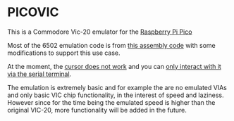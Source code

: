 # PICOVIC

This is a Commodore Vic-20 emulator for the [Raspberry Pi Pico](https://www.raspberrypi.org/products/raspberry-pi-pico/)

Most of the 6502 emulation code is from [this assembly code](https://github.com/dp111/PicoTube/blob/master/copro-65tubeasmM0.S) with some modifications to support this use case.

At the moment, the [cursor does not work](https://github.com/jfoucher/picovic/issues/1) and you can [only interact with it via the serial terminal](https://github.com/jfoucher/picovic/issues/2).

The emulation is extremely basic and for example the are no emulated VIAs and only basic VIC chip functionality, in the interest of speed and laziness. However since for the time being the emulated speed is higher than the original VIC-20, more functionality will be added in the future.

